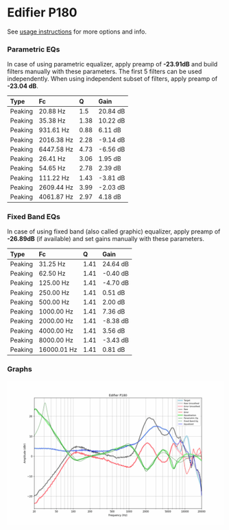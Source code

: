 # Edifier P180
See [usage instructions](https://github.com/jaakkopasanen/AutoEq#usage) for more options and info.

### Parametric EQs
In case of using parametric equalizer, apply preamp of **-23.91dB** and build filters manually
with these parameters. The first 5 filters can be used independently.
When using independent subset of filters, apply preamp of **-23.04 dB**.

| Type    | Fc         |    Q | Gain     |
|:--------|:-----------|:-----|:---------|
| Peaking | 20.88 Hz   | 1.5  | 20.84 dB |
| Peaking | 35.38 Hz   | 1.38 | 10.22 dB |
| Peaking | 931.61 Hz  | 0.88 | 6.11 dB  |
| Peaking | 2016.38 Hz | 2.28 | -9.14 dB |
| Peaking | 6447.58 Hz | 4.73 | -6.56 dB |
| Peaking | 26.41 Hz   | 3.06 | 1.95 dB  |
| Peaking | 54.65 Hz   | 2.78 | 2.39 dB  |
| Peaking | 111.22 Hz  | 1.43 | -3.81 dB |
| Peaking | 2609.44 Hz | 3.99 | -2.03 dB |
| Peaking | 4061.87 Hz | 2.97 | 4.18 dB  |

### Fixed Band EQs
In case of using fixed band (also called graphic) equalizer, apply preamp of **-26.89dB**
(if available) and set gains manually with these parameters.

| Type    | Fc          |    Q | Gain     |
|:--------|:------------|:-----|:---------|
| Peaking | 31.25 Hz    | 1.41 | 24.64 dB |
| Peaking | 62.50 Hz    | 1.41 | -0.40 dB |
| Peaking | 125.00 Hz   | 1.41 | -4.70 dB |
| Peaking | 250.00 Hz   | 1.41 | 0.51 dB  |
| Peaking | 500.00 Hz   | 1.41 | 2.00 dB  |
| Peaking | 1000.00 Hz  | 1.41 | 7.36 dB  |
| Peaking | 2000.00 Hz  | 1.41 | -8.38 dB |
| Peaking | 4000.00 Hz  | 1.41 | 3.56 dB  |
| Peaking | 8000.00 Hz  | 1.41 | -3.43 dB |
| Peaking | 16000.01 Hz | 1.41 | 0.81 dB  |

### Graphs
![](./Edifier%20P180.png)